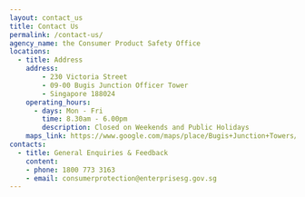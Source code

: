 ```yaml
---
layout: contact_us
title: Contact Us
permalink: /contact-us/
agency_name: the Consumer Product Safety Office
locations:
  - title: Address
    address:
        - 230 Victoria Street 
        - 09-00 Bugis Junction Officer Tower
        - Singapore 188024
    operating_hours:
      - days: Mon - Fri
        time: 8.30am - 6.00pm
        description: Closed on Weekends and Public Holidays
    maps_link: https://www.google.com/maps/place/Bugis+Junction+Towers/@1.2999657,103.8562714,15z/data=!4m5!3m4!1s0x0:0xb3cb17f62b246e40!8m2!3d1.2999657!4d103.8562714
contacts:
  - title: General Enquiries & Feedback
    content:
    - phone: 1800 773 3163
    - email: consumerprotection@enterprisesg.gov.sg 
---
```

